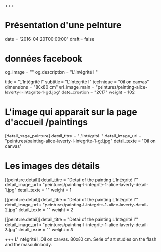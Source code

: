 +++
# Présentation d'une peinture
date = "2016-04-20T00:00:00"
draft = false

# données facebook
og_image = ""
og_description = "L'Intégrité I "

title = "L'Intégrité I"
subtitle = "L'Intégrité I"
technique = "Oil on canvas"
dimensions = "80x80 cm"
url_image_main = "peintures/painting-alice-laverty-l-integrite-1-gd.jpg"
date_creation = "2017"
weight = 102

# L'image qui apparait sur la page d'accueil /paintings
[detail_page_peinture]
detail_titre = "L'Intégrité I"
detail_image_url = "peintures/painting-alice-laverty-l-integrite-1-gd.jpg"
detail_texte = "Oil on canvas"

# Les images des détails
[[peinture.detail]]
detail_titre = "Detail of the painting L'Intégrité I'"
detail_image_url = "peintures/painting-l-integrite-1-alice-laverty-detail-1.jpg"
detail_texte = ""
weight = 1

[[peinture.detail]]
detail_titre = "Detail of the painting L'Intégrité I'"
detail_image_url = "peintures/painting-l-integrite-1-alice-laverty-detail-2.jpg"
detail_texte = ""
weight = 2

[[peinture.detail]]
detail_titre = "Detail of the painting L'Intégrité I'"
detail_image_url = "peintures/painting-l-integrite-1-alice-laverty-detail-3.jpg"
detail_texte = ""
weight = 3

+++
L' Intégrité I, Oil on canvas. 80x80 cm. Serie of art studies on the flash and the masculin body.
